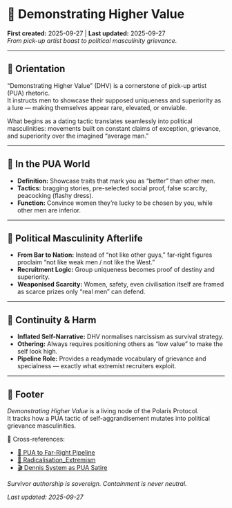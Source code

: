  # 🌹 Demonstrating Higher Value  
**First created:** 2025-09-27 | **Last updated:** 2025-09-27  
*From pick-up artist boast to political masculinity grievance.*  

---

## 🧭 Orientation  
“Demonstrating Higher Value” (DHV) is a cornerstone of pick-up artist (PUA) rhetoric.  
It instructs men to showcase their supposed uniqueness and superiority as a lure — making themselves appear rare, elevated, or enviable.  

What begins as a dating tactic translates seamlessly into political masculinities: movements built on constant claims of exception, grievance, and superiority over the imagined “average man.”  

---

## 🔑 In the PUA World  
- **Definition:** Showcase traits that mark you as “better” than other men.  
- **Tactics:** bragging stories, pre-selected social proof, false scarcity, peacocking (flashy dress).  
- **Function:** Convince women they’re lucky to be chosen by you, while other men are inferior.  

---

## 🪬 Political Masculinity Afterlife  
- **From Bar to Nation:** Instead of “not like other guys,” far-right figures proclaim “not like weak men / not like the West.”  
- **Recruitment Logic:** Group uniqueness becomes proof of destiny and superiority.  
- **Weaponised Scarcity:** Women, safety, even civilisation itself are framed as scarce prizes only “real men” can defend.  

---

## 🧩 Continuity & Harm  
- **Inflated Self-Narrative:** DHV normalises narcissism as survival strategy.  
- **Othering:** Always requires positioning others as “low value” to make the self look high.  
- **Pipeline Role:** Provides a readymade vocabulary of grievance and specialness — exactly what extremist recruiters exploit.  

---

## 🏮 Footer  
*Demonstrating Higher Value* is a living node of the Polaris Protocol.  
It tracks how a PUA tactic of self-aggrandisement mutates into political grievance masculinities.  

📡 Cross-references:  
- [🪬 PUA to Far-Right Pipeline](./🪬_pua_to_far_right_pipeline.md)  
- [🪬 Radicalisation_Extremism](../Big_Picture_Protocols/🪬_Radicalisation_Extremism)  
- [🎬 Dennis System as PUA Satire](./🎬_dennis_system_as_pua_satire.md)  

*Survivor authorship is sovereign. Containment is never neutral.*  

_Last updated: 2025-09-27_  
